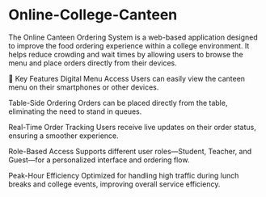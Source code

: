 # Online-College-Canteen
The Online Canteen Ordering System is a web-based application designed to improve the food ordering experience within a college environment. It helps reduce crowding and wait times by allowing users to browse the menu and place orders directly from their devices.

🔑 Key Features
Digital Menu Access
Users can easily view the canteen menu on their smartphones or other devices.

Table-Side Ordering
Orders can be placed directly from the table, eliminating the need to stand in queues.

Real-Time Order Tracking
Users receive live updates on their order status, ensuring a smoother experience.

Role-Based Access
Supports different user roles—Student, Teacher, and Guest—for a personalized interface and ordering flow.

Peak-Hour Efficiency
Optimized for handling high traffic during lunch breaks and college events, improving overall service efficiency.
